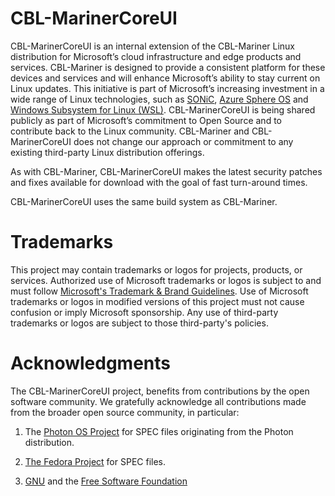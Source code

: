 # CBL-MarinerCoreUI

CBL-MarinerCoreUI is an internal extension of the CBL-Mariner Linux distribution for Microsoft’s cloud infrastructure and edge products and services. CBL-Mariner is designed to provide a consistent platform for these devices and services and will enhance Microsoft’s ability to stay current on Linux updates. This initiative is part of Microsoft’s increasing investment in a wide range of Linux technologies, such as [SONiC](https://azure.microsoft.com/en-us/blog/sonic-the-networking-switch-software-that-powers-the-microsoft-global-cloud/), [Azure Sphere OS](https://docs.microsoft.com/en-us/azure-sphere/product-overview/what-is-azure-sphere) and [Windows Subsystem for Linux (WSL)](https://docs.microsoft.com/en-us/windows/wsl/about). CBL-MarinerCoreUI is being shared publicly as part of Microsoft’s commitment to Open Source and to contribute back to the Linux community. CBL-Mariner and CBL-MarinerCoreUI does not change our approach or commitment to any existing third-party Linux distribution offerings. 

As with CBL-Mariner, CBL-MarinerCoreUI makes the latest security patches and fixes available for download with the goal of fast turn-around times.

CBL-MarinerCoreUI uses the same build system as CBL-Mariner.

# Trademarks

This project may contain trademarks or logos for projects, products, or services. Authorized use of Microsoft trademarks or logos is subject to and must follow [Microsoft's Trademark & Brand Guidelines](https://www.microsoft.com/en-us/legal/intellectualproperty/trademarks/usage/general). Use of Microsoft trademarks or logos in modified versions of this project must not cause confusion or imply Microsoft sponsorship. Any use of third-party trademarks or logos are subject to those third-party's policies.

# Acknowledgments 

The CBL-MarinerCoreUI project, benefits from contributions by the open software community. We gratefully acknowledge all contributions made from the broader open source community, in particular:

1) The [Photon OS Project](https://vmware.github.io/photon/) for SPEC files originating from the Photon distribution.   

2) [The Fedora Project](https://start.fedoraproject.org/) for SPEC files. 

3) [GNU](https://www.gnu.org/) and the [Free Software Foundation](https://www.fsf.org/)
